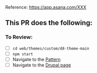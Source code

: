Reference: https://app.asana.com/XXX

**This PR does the following:**
-

### To Review:
- [ ] `cd web/themes/custom/d8-theme-main`
- [ ] `npm start`
- [ ] Navigate to the [Pattern](http://localhost:3000/pattern-lab/public/)
- [ ] Navigate to the [Drupal page](http://texasexesd8.lndo.site/)

